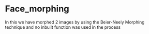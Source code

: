# Face_morphing
In this we have morphed 2 images by using the Beier-Neely Morphing technique and no inbuilt function was used in the process 
